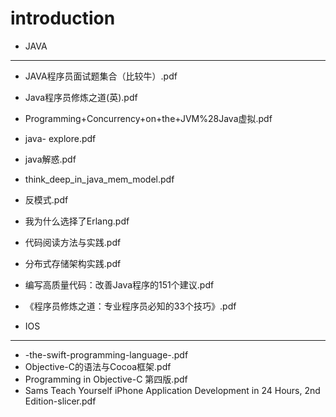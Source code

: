 # introduction
- JAVA 

---
  - JAVA程序员面试题集合（比较牛）.pdf
  - Java程序员修炼之道(英).pdf
  - Programming+Concurrency+on+the+JVM%28Java虚拟.pdf
  - java- explore.pdf
  - java解惑.pdf
  - think_deep_in_java_mem_model.pdf
  - 反模式.pdf
  - 我为什么选择了Erlang.pdf
  - 代码阅读方法与实践.pdf
  - 分布式存储架构实践.pdf
  - 编写高质量代码：改善Java程序的151个建议.pdf
  - 《程序员修炼之道：专业程序员必知的33个技巧》.pdf

- IOS
---
  - -the-swift-programming-language-.pdf
  - Objective-C的语法与Cocoa框架.pdf
  - Programming in Objective-C 第四版.pdf
  - Sams Teach Yourself iPhone Application Development in 24 Hours, 2nd Edition-slicer.pdf
